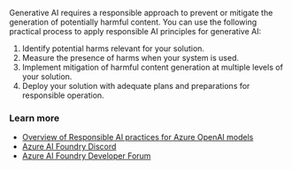 Generative AI requires a responsible approach to prevent or mitigate the generation of potentially harmful content. You can use the following practical process to apply responsible AI principles for generative AI:

1. Identify potential harms relevant for your solution.
1. Measure the presence of harms when your system is used.
1. Implement mitigation of harmful content generation at multiple levels of your solution.
1. Deploy your solution with adequate plans and preparations for responsible operation.

### Learn more

- [Overview of Responsible AI practices for Azure OpenAI models](/legal/cognitive-services/openai/overview)
- [Azure AI Foundry Discord](https://aka.ms/azureaifoundry/discord)
- [Azure AI Foundry Developer Forum](https://aka.ms/azureaifoundry/forum)
